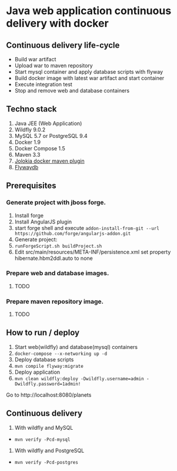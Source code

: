 # Java web application continuous delivery with docker

## Continuous delivery life-cycle
 - Build war artifact
 - Upload war to maven repository
 - Start mysql container and apply database scripts with flyway
 - Build docker image with latest war artifact and start container
 - Execute integration test
 - Stop and remove web and database containers

## Techno stack
 1. Java JEE (Web Application)
 2. Wildfly 9.0.2
 3. MySQL 5.7 or PostgreSQL 9.4
 4. Docker 1.9
 5. Docker Compose 1.5
 6. Maven 3.3
 7. [Jolokia docker maven plugin](https://github.com/rhuss/docker-maven-plugin)
 8. [Flywaydb](http://flywaydb.org/)

## Prerequisites
### Generate project with jboss forge.
1. Install forge
2. Install AngularJS plugin
 1. start forge shell and execute `addon-install-from-git --url https://github.com/forge/angularjs-addon.git`
3. Generate project:
 1. `runForgeScript.sh buildProject.sh`
 1. Edit src/main/resources/META-INF/persistence.xml set property hibernate.hbm2ddl.auto to none

### Prepare web and database images.
1. TODO

### Prepare maven repository image.
1. TODO

## How to run / deploy
1. Start web(wildfly) and database(mysql) containers
 1. `docker-compose --x-networking up -d`
1. Deploy database scripts
 1. `mvn compile flyway:migrate`
1. Deploy application
 1. `mvn clean wildfly:deploy -Dwildfly.username=admin -Dwildfly.password=1admin!`
 
Go to http://localhost:8080/planets

## Continuous delivery
1. With wildfly and MySQL
 * `mvn verify -Pcd-mysql`
1. With wildfly and PostgreSQL
 * `mvn verify -Pcd-postgres`
